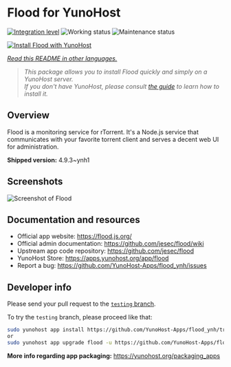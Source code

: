 <!--
N.B.: This README was automatically generated by <https://github.com/YunoHost/apps/tree/master/tools/readme_generator>
It shall NOT be edited by hand.
-->

# Flood for YunoHost

[![Integration level](https://apps.yunohost.org/badge/integration/flood)](https://ci-apps.yunohost.org/ci/apps/flood/)
![Working status](https://apps.yunohost.org/badge/state/flood)
![Maintenance status](https://apps.yunohost.org/badge/maintained/flood)

[![Install Flood with YunoHost](https://install-app.yunohost.org/install-with-yunohost.svg)](https://install-app.yunohost.org/?app=flood)

*[Read this README in other languages.](./ALL_README.md)*

> *This package allows you to install Flood quickly and simply on a YunoHost server.*  
> *If you don't have YunoHost, please consult [the guide](https://yunohost.org/install) to learn how to install it.*

## Overview

Flood is a monitoring service for rTorrent. It's a Node.js service that communicates with your favorite torrent client and serves a decent web UI for administration.

**Shipped version:** 4.9.3~ynh1

## Screenshots

![Screenshot of Flood](./doc/screenshots/screenshot.png)

## Documentation and resources

- Official app website: <https://flood.js.org/>
- Official admin documentation: <https://github.com/jesec/flood/wiki>
- Upstream app code repository: <https://github.com/jesec/flood>
- YunoHost Store: <https://apps.yunohost.org/app/flood>
- Report a bug: <https://github.com/YunoHost-Apps/flood_ynh/issues>

## Developer info

Please send your pull request to the [`testing` branch](https://github.com/YunoHost-Apps/flood_ynh/tree/testing).

To try the `testing` branch, please proceed like that:

```bash
sudo yunohost app install https://github.com/YunoHost-Apps/flood_ynh/tree/testing --debug
or
sudo yunohost app upgrade flood -u https://github.com/YunoHost-Apps/flood_ynh/tree/testing --debug
```

**More info regarding app packaging:** <https://yunohost.org/packaging_apps>
